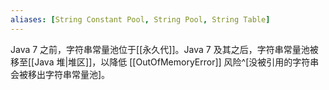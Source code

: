 ```yaml
---
aliases: [String Constant Pool, String Pool, String Table]
---
```


Java 7 之前，字符串常量池位于[[永久代]]。Java 7 及其之后，字符串常量池被移至[[Java 堆|堆区]]，以降低 [[OutOfMemoryError]] 风险^[没被引用的字符串会被移出字符串常量池]。